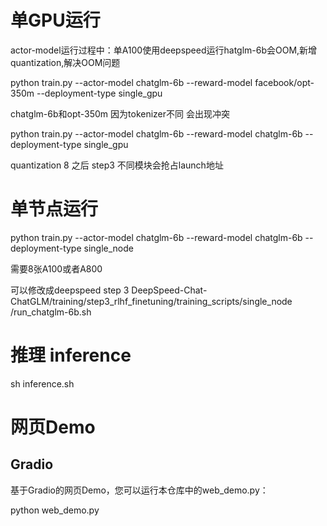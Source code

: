 
# 单GPU运行

actor-model运行过程中：单A100使用deepspeed运行hatglm-6b会OOM,新增quantization,解决OOM问题

python train.py --actor-model chatglm-6b  --reward-model facebook/opt-350m --deployment-type single_gpu

chatglm-6b和opt-350m 因为tokenizer不同 会出现冲突

python train.py --actor-model chatglm-6b  --reward-model chatglm-6b --deployment-type single_gpu

quantization 8 之后 step3 不同模块会抢占launch地址

# 单节点运行

python train.py --actor-model chatglm-6b  --reward-model chatglm-6b --deployment-type single_node

需要8张A100或者A800

可以修改成deepspeed step 3
DeepSpeed-Chat-ChatGLM/training/step3_rlhf_finetuning/training_scripts/single_node
/run_chatglm-6b.sh  


# 推理 inference

sh inference.sh


# 网页Demo

## Gradio

基于Gradio的网页Demo，您可以运行本仓库中的web_demo.py：

python web_demo.py
